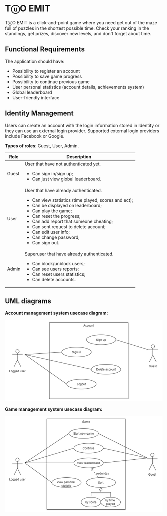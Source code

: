 # TⓤO EMIT
TⓤO EMIT is a click-and-point game where you need get out of the maze full of puzzles in the shortest possible time. Check your ranking in the standings, get prizes, discover new levels, and don't forget about time.

## Functional Requirements 

The application should have:
*	Possibility to register an account
*	Possibility to save game progress
*	Possibility to continue previous game
*	User personal statistics (account details, achievements system)
*	Global leaderboard
*	User-friendly interface

## Identity Management

Users can create an account with the login information stored in Identity or they can use an external login provider. Supported external login providers include Facebook or Google.

**Types of roles**: Guest, User, Admin.

| Role       | Description                                                    |        
| ---------- | -------------------------------------------------------------- |
| Guest      |  User that have not authenticated yet. <ul><li>Can sign in/sign up;</li><li>Can just view global leaderboard.</li></ul>  |
| User       |  User that have already authenticated. <ul><li>Can view statistics (time played, scores and ect);</li><li>Can be displayed on leaderboard;</li><li>Can play the game;</li><li>Can reset the progress;</li><li>Can add report that someone cheating;</li><li>Can sent request to delete account;</li><li>Can edit user info;</li><li>Can change password;</li><li>Can sign out.</li></ul> |
| Admin      |  Superuser that have already authenticated. <ul><li>Can block/unblock users;</li><li> Can see users reports;</li><li>Can reset users statistics;</li><li>Can delete accounts.</li></ul> |

## UML diagrams
**Account management system usecase diagram:**

![Account management system usecase diagram](./src/Account_usecase.png)

**Game management system usecase diagram:**

![Game management system usecase diagram](./src/Game_managements_usecase.png)
